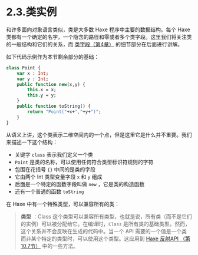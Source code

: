 # 2.3.类实例

和许多面向对象语言类似，类是大多数 Haxe 程序中主要的数据结构。每个 Haxe 类都有一个确定的名字，一个隐含的路径和零或者多个类字段。这里我们将关注类的一般结构和它们的关系，而 [类字段（第4章）](http:///#) 的细节部分在后面进行讲解。

如下代码示例作为本节剩余部分的基础：

```haxe
class Point { 
    var x : Int; 
    var y : Int;
    public function new(x,y) { 
        this.x = x;
        this.y = y; 
    }
    public function toString() { 
        return "Point("+x+","+y+")";
    }
} 
```

从语义上讲，这个类表示二维空间内的一个点，但是这里它是什么并不重要。我们来描述一下这个结构：

- 关键字 `class` 表示我们定义一个类
- `Point` 是类的名称，可以使用任何符合类型标识符规则的字符
- 包围在花括号 `{}` 中间的是类的字段
- 它由两个 Int 类型变量字段 `x` 和 `y` 组成
- 后面是一个特定的函数字段叫做 `new` ，它是类的构造函数
- 还有一个普通的函数 `toString`

在 Haxe 中有一个特殊类型，可以兼容所有的类：

> **类型** ：Class
>  这个类型可以兼容所有类型，也就是说，所有类（而不是它们的实例）可以被分配给它。在编译时，`Class` 是所有类的基础类型。然而，这个关系并不会反映在生成的代码中。当一个 API 需要的一个值是一个类而非某个特定的类型时，可以使用这个类型。这应用到 [Haxe 反射API （第10.7节）](http:///#) 中的一些方法。